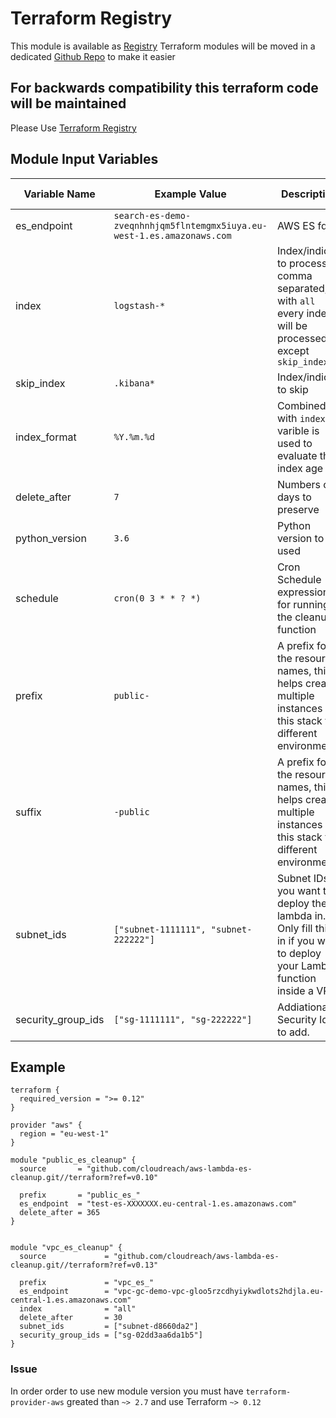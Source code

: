 # Terraform Registry

This module is available as [Registry](https://registry.terraform.io/modules/giuliocalzolari/es-cleanup/)
Terraform modules will be moved in a dedicated [Github Repo](https://github.com/giuliocalzolari/terraform-aws-es-cleanup) to make it easier

## For backwards compatibility this terraform code will be maintained 
Please Use [Terraform Registry](https://registry.terraform.io/modules/giuliocalzolari/es-cleanup/)

## Module Input Variables


| Variable Name | Example Value | Description | Default Value | Required |
| --- | --- | --- | --- |  --- |
| es_endpoint | `search-es-demo-zveqnhnhjqm5flntemgmx5iuya.eu-west-1.es.amazonaws.com`  | AWS ES fqdn | `None` | True |
| index |  `logstash-*` | Index/indices to process comma separated, with `all` every index will be processed except `skip_index` | `.*` | False |
| skip_index |  `.kibana*` | Index/indices to skip  | `.kibana*` | False |
| index_format  | `%Y.%m.%d` | Combined with `index` varible is used to evaluate the index age | `%Y.%m.%d` |  False |
| delete_after | `7` | Numbers of days to preserve | `15` |  False |
| python_version | `3.6` | Python version to be used | `3.6` |  False |
| schedule | `cron(0 3 * * ? *)` | Cron Schedule expression for running the cleanup function | `cron(0 3 * * ? *)` |  False |
| prefix | `public-` | A prefix for the resource names, this helps create multiple instances of this stack for different environments | | False |
| suffix | `-public` | A prefix for the resource names, this helps create multiple instances of this stack for different environments | | False |
| subnet_ids | `["subnet-1111111", "subnet-222222"]` | Subnet IDs you want to deploy the lambda in. Only fill this in if you want to deploy your Lambda function inside a VPC. | | False |
| security_group_ids | `["sg-1111111", "sg-222222"]` | Addiational Security Ids to add. | | False |


## Example

```
terraform {
  required_version = ">= 0.12"
}

provider "aws" {
  region = "eu-west-1"
}

module "public_es_cleanup" {
  source       = "github.com/cloudreach/aws-lambda-es-cleanup.git//terraform?ref=v0.10"

  prefix       = "public_es_"
  es_endpoint  = "test-es-XXXXXXX.eu-central-1.es.amazonaws.com"
  delete_after = 365
}


module "vpc_es_cleanup" {
  source             = "github.com/cloudreach/aws-lambda-es-cleanup.git//terraform?ref=v0.13"

  prefix             = "vpc_es_"
  es_endpoint        = "vpc-gc-demo-vpc-gloo5rzcdhyiykwdlots2hdjla.eu-central-1.es.amazonaws.com"
  index              = "all"
  delete_after       = 30
  subnet_ids         = ["subnet-d8660da2"]
  security_group_ids = ["sg-02dd3aa6da1b5"]
}
```


### Issue
In order order to use new module version you must have `terraform-provider-aws` greated than `~> 2.7` and use Terraform `~> 0.12`